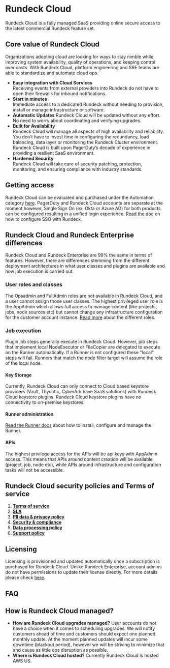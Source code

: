 # Rundeck Cloud

Rundeck Cloud is a fully managed SaaS providing online secure access to the latest commercial Rundeck feature set.

## Core value of Rundeck Cloud 
Organizations adopting cloud are looking for ways to stay nimble while improving system availability, quality of operations, and keeping control over costs. With Rundeck Cloud, platform engineering and SRE teams are able to standardize and automate cloud ops.

- **Easy integration with Cloud Services**<br>
Receiving events from external providers into Rundeck do not have to open their firewalls for inbound notifications.
- **Start in minutes**<br>
Immediate access to a dedicated Rundeck without needing to provision, install or manage infrastructure or software.
- **Automatic Updates**
Rundeck Cloud will be updated without any effort. No need to worry about coordinating and verifying upgrades.
- **Built for Availability**<br>
Rundeck Cloud will manage all aspects of high availability and reliability. You don’t have to invest time in configuring the redundancy, load balancing, data layer or monitoring the Rundeck Cluster environment. Rundeck Cloud is built upon PagerDuty’s decade of experience in providing a resilient SaaS environment.
- **Hardened Security**<br>
Rundeck Cloud will take care of security patching, protection, monitoring, and ensuring compliance with industry standards.

## Getting access

Rundeck Cloud can be evaluated and purchased under the Automation category [here](https://www.pagerduty.com/pricing/). PagerDuty and Rundeck Cloud accounts are separate at the moment,however, Single Sign On (ex. Okta or Azure AD) for both products can be configured resulting in a unified login experience. [Read the doc](/docs/administration/security/sso.md) on how to configure SSO with Rundeck.

## Rundeck Cloud and Rundeck Enterprise differences

Rundeck Cloud and Rundeck Enterprise are 99% the same in terms of features. However, there are differences stemming from the different deployment architectures in what user classes and plugins are available and how job execution is carried out. 

### User roles and classes

The Opsadmin and FullAdmin roles are not available in Rundeck Cloud, and a user cannot assign those user classes. The highest privileged user role is the AppAdmin which allows full access to manage content (like projects, jobs, node sources etc) but cannot change any infrastructure configuration for the customer account instance. [Read more](/docs/administration/security/default-users.md) about the different roles.

### Job execution

Plugin job steps generally execute in Rundeck Cloud. However, job steps that implement local NodeExecutor or FileCopier are delegated to execute on the Runner automatically. If a Runner is not configured these "local" steps will fail. Runners that match the node filter target will assume the role of the local node.  

#### Key Storage

Currently, Rundeck Cloud can only connect to Cloud based keystore providers (Vault, Thycotic, CyberArk have SaaS solutions) with Rundeck Cloud keystore plugins. Rundeck Cloud keystore plugins have no connectivity to on-premise keystores.

#### Runner administration
[Read the Runner docs](/docs/administration/runner/index.md) about how to install, configure and manage the Runner. 

#### APIs

The highest privilege access for the APIs will be api keys with AppAdmin access. This means that APIs around content creation will be available (project, job, node etc), while APIs around infrastructure and configuration tasks will not be accessible.

## Rundeck Cloud security policies and Terms of service

1. **[Terms of service](https://www.pagerduty.com/terms-of-service/)**
1. **[SLA](https://www.pagerduty.com/standard-service-level-agreement/)**
1. **[PII data & privacy policy](https://www.pagerduty.com/privacy-policy/)**
1. **[Security & compliance](https://www.pagerduty.com/data-security-policy/)**
1. **[Data processing policy](https://www.pagerduty.com/data-processing-addendum/)**
1. **[Support policy](https://www.pagerduty.com/support-policy/)**

## Licensing

Licensing is provisioned and updated automatically once a subscription is purchased for Rundeck Cloud. Unlike Rundeck Enterprise, account admins do not have permissions to update their license directly. For more details please check [here](https://www.pagerduty.com/pricing/). 

## FAQ

## How is Rundeck Cloud managed?

- **How are Rundeck Cloud upgrades managed?**
User accounts do not have a choice when it comes to scheduling upgrades. We will notify customers ahead of time and customers should expect one planned monthly update. At the moment planned updates will incur some downtime (blackout period), however we will be striving to minimize that and cause as little ops disruption as possible.
- **Where is Rundeck Cloud hosted?**
Currently Rundeck Cloud is hosted AWS US.

